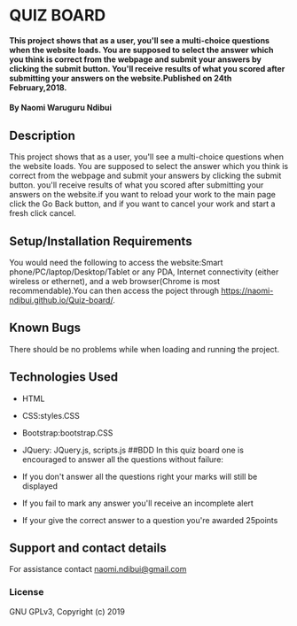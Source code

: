 # QUIZ BOARD
#### This project shows that as a user, you'll see a multi-choice questions when the website loads. You are supposed to select the answer which you think is correct from the webpage and submit your answers by clicking the submit button. You'll receive results of what you scored after submitting your answers on the website.Published on 24th February,2018.
#### By Naomi Waruguru Ndibui
## Description
This project shows that as a user, you'll see a multi-choice questions when the website loads. You are supposed to select the answer which you think is correct from the webpage and submit your answers by clicking the submit button. you'll receive results of what you scored after submitting your answers on the website.if you want to reload your work to the main page click the Go Back button, and if you want to cancel your work and start a fresh click cancel.
## Setup/Installation Requirements
You would need the following to access the website:Smart phone/PC/laptop/Desktop/Tablet or any PDA, Internet connectivity (either wireless or ethernet), and a web browser(Chrome is most recommendable).You can then access the poject through  https://naomi-ndibui.github.io/Quiz-board/.
## Known Bugs
There should be no problems while when loading and running the project.
## Technologies Used
* HTML
* CSS:styles.CSS
* Bootstrap:bootstrap.CSS
* JQuery: JQuery.js, scripts.js
##BDD
In this quiz board one is encouraged to answer all the questions without failure:

* If you don't answer all the questions right your marks will still be displayed
* If you fail to mark any answer you'll receive an incomplete alert
* If your give the correct answer to a question you're awarded 25points
## Support and contact details
For assistance contact naomi.ndibui@gmail.com

### License
GNU GPLv3, Copyright (c) 2019
